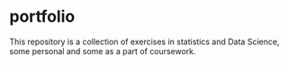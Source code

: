 # portfolio
This repository is a collection of exercises in statistics and Data Science, some personal and some as a part of coursework.
